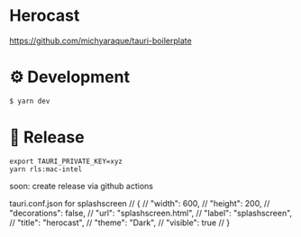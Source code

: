 # Herocast

https://github.com/michyaraque/tauri-boilerplate

# ⚙️ Development

```bash
$ yarn dev
```

# 🚀 Release

```
export TAURI_PRIVATE_KEY=xyz
yarn rls:mac-intel
```

soon: create release via github actions

tauri.conf.json for splashscreen
// {
//   "width": 600,
//   "height": 200,
//   "decorations": false,
//   "url": "splashscreen.html",
//   "label": "splashscreen",
//   "title": "herocast",
//   "theme": "Dark",
//   "visible": true
// }
